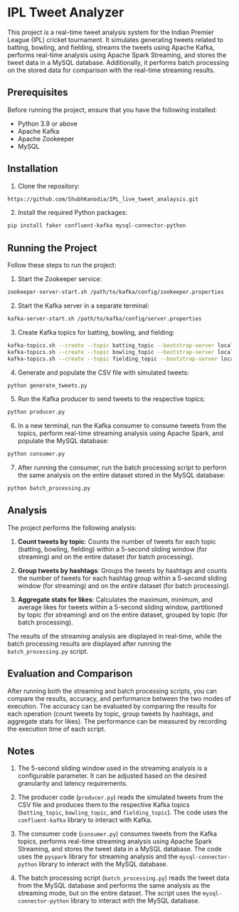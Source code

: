 # IPL Tweet Analyzer

This project is a real-time tweet analysis system for the Indian Premier League (IPL) cricket tournament. It simulates generating tweets related to batting, bowling, and fielding, streams the tweets using Apache Kafka, performs real-time analysis using Apache Spark Streaming, and stores the tweet data in a MySQL database. Additionally, it performs batch processing on the stored data for comparison with the real-time streaming results.

## Prerequisites

Before running the project, ensure that you have the following installed:

- Python 3.9 or above
- Apache Kafka
- Apache Zookeeper
- MySQL

## Installation

1. Clone the repository:

```bash
https://github.com/ShubhKanodia/IPL_live_tweet_analaysis.git
```

2. Install the required Python packages:

```bash
pip install faker confluent-kafka mysql-connector-python
```

## Running the Project

Follow these steps to run the project:

1. Start the Zookeeper service:

```bash
zookeeper-server-start.sh /path/to/kafka/config/zookeeper.properties
```

2. Start the Kafka server in a separate terminal:

```bash
kafka-server-start.sh /path/to/kafka/config/server.properties
```

3. Create Kafka topics for batting, bowling, and fielding:

```bash
kafka-topics.sh --create --topic batting_topic --bootstrap-server localhost:9092
kafka-topics.sh --create --topic bowling_topic --bootstrap-server localhost:9092
kafka-topics.sh --create --topic fielding_topic --bootstrap-server localhost:9092
```

4. Generate and populate the CSV file with simulated tweets:

```bash
python generate_tweets.py
```

5. Run the Kafka producer to send tweets to the respective topics:

```bash
python producer.py
```

6. In a new terminal, run the Kafka consumer to consume tweets from the topics, perform real-time streaming analysis using Apache Spark, and populate the MySQL database:

```bash
python consumer.py
```

7. After running the consumer, run the batch processing script to perform the same analysis on the entire dataset stored in the MySQL database:

```bash
python batch_processing.py
```

## Analysis

The project performs the following analysis:

1. **Count tweets by topic**: Counts the number of tweets for each topic (batting, bowling, fielding) within a 5-second sliding window (for streaming) and on the entire dataset (for batch processing).

2. **Group tweets by hashtags**: Groups the tweets by hashtags and counts the number of tweets for each hashtag group within a 5-second sliding window (for streaming) and on the entire dataset (for batch processing).

3. **Aggregate stats for likes**: Calculates the maximum, minimum, and average likes for tweets within a 5-second sliding window, partitioned by topic (for streaming) and on the entire dataset, grouped by topic (for batch processing).

The results of the streaming analysis are displayed in real-time, while the batch processing results are displayed after running the `batch_processing.py` script.

## Evaluation and Comparison

After running both the streaming and batch processing scripts, you can compare the results, accuracy, and performance between the two modes of execution. The accuracy can be evaluated by comparing the results for each operation (count tweets by topic, group tweets by hashtags, and aggregate stats for likes). The performance can be measured by recording the execution time of each script.

## Notes

1. The 5-second sliding window used in the streaming analysis is a configurable parameter. It can be adjusted based on the desired granularity and latency requirements.

2. The producer code (`producer.py`) reads the simulated tweets from the CSV file and produces them to the respective Kafka topics (`batting_topic`, `bowling_topic`, and `fielding_topic`). The code uses the `confluent-kafka` library to interact with Kafka.

3. The consumer code (`consumer.py`) consumes tweets from the Kafka topics, performs real-time streaming analysis using Apache Spark Streaming, and stores the tweet data in a MySQL database. The code uses the `pyspark` library for streaming analysis and the `mysql-connector-python` library to interact with the MySQL database.

4. The batch processing script (`batch_processing.py`) reads the tweet data from the MySQL database and performs the same analysis as the streaming mode, but on the entire dataset. The script uses the `mysql-connector-python` library to interact with the MySQL database.
